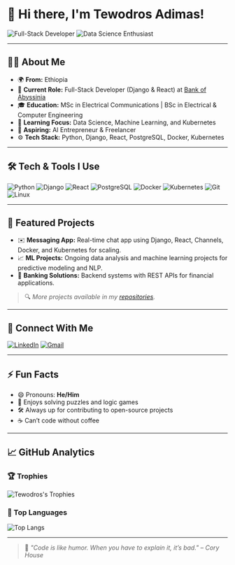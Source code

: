 # 👋 Hi there, I'm Tewodros Adimas!

![Full-Stack Developer](https://img.shields.io/badge/-Full--Stack%20Developer-blue?style=flat-square&logo=code&logoColor=white)
![Data Science Enthusiast](https://img.shields.io/badge/-Data%20Science%20Learner-brightgreen?style=flat-square&logo=python&logoColor=white)

---

## 🧑‍💻 About Me

- 🌍 **From:** Ethiopia  
- 💼 **Current Role:** Full-Stack Developer (Django & React) at [Bank of Abyssinia](https://www.bankofabyssinia.com)  
- 🎓 **Education:** MSc in Electrical Communications | BSc in Electrical & Computer Engineering  
- 🧠 **Learning Focus:** Data Science, Machine Learning, and Kubernetes  
- 🚀 **Aspiring:** AI Entrepreneur & Freelancer  
- ⚙️ **Tech Stack:** Python, Django, React, PostgreSQL, Docker, Kubernetes  

---

## 🛠️ Tech & Tools I Use

![Python](https://img.shields.io/badge/-Python-3776AB?style=for-the-badge&logo=python&logoColor=white)
![Django](https://img.shields.io/badge/-Django-092E20?style=for-the-badge&logo=django&logoColor=white)
![React](https://img.shields.io/badge/-React-20232A?style=for-the-badge&logo=react&logoColor=61DAFB)
![PostgreSQL](https://img.shields.io/badge/-PostgreSQL-336791?style=for-the-badge&logo=postgresql&logoColor=white)
![Docker](https://img.shields.io/badge/-Docker-2496ED?style=for-the-badge&logo=docker&logoColor=white)
![Kubernetes](https://img.shields.io/badge/-Kubernetes-326CE5?style=for-the-badge&logo=kubernetes&logoColor=white)
![Git](https://img.shields.io/badge/-Git-F05032?style=for-the-badge&logo=git&logoColor=white)
![Linux](https://img.shields.io/badge/-Linux-FCC624?style=for-the-badge&logo=linux&logoColor=black)

---

## 📌 Featured Projects

- ✉️ **Messaging App:** Real-time chat app using Django, React, Channels, Docker, and Kubernetes for scaling.
- 📈 **ML Projects:** Ongoing data analysis and machine learning projects for predictive modeling and NLP.
- 💼 **Banking Solutions:** Backend systems with REST APIs for financial applications.

> 🔍 *More projects available in my [repositories](https://github.com/tewodrosadimas?tab=repositories).*

---

## 🔗 Connect With Me

[![LinkedIn](https://img.shields.io/badge/-Tewodros%20Adimas-0077B5?style=for-the-badge&logo=linkedin&logoColor=white)](https://www.linkedin.com/in/tewodros-adimas/)
[![Gmail](https://img.shields.io/badge/-tewodros299@gmail.com-D14836?style=for-the-badge&logo=gmail&logoColor=white)](mailto:tewodros299@gmail.com)

---

## ⚡ Fun Facts

- 😄 Pronouns: **He/Him**  
- 🧩 Enjoys solving puzzles and logic games  
- 🛠️ Always up for contributing to open-source projects  
- ☕ Can’t code without coffee

---

## 📈 GitHub Analytics

### 🏆 Trophies
![Tewodros's Trophies](https://github-profile-trophy.vercel.app/?username=tewodrosadimas&theme=algolia&margin-w=10&margin-h=10&row=1)

<!-- ### 💻 GitHub Stats
![Tewodros's GitHub Stats](https://github-readme-stats.vercel.app/api?username=tewodrosadimas&show_icons=true&theme=github_dark&hide_border=true) -->

<!-- ### 🔥 Streak Stats
![GitHub Streak](https://streak-stats.demolab.com?user=tewodrosadimas&theme=dark&hide_border=true) -->

### 🧠 Top Languages
![Top Langs](https://github-readme-stats.vercel.app/api/top-langs/?username=tewodrosadimas&layout=compact&theme=github_dark&hide_border=true)

---

> 🎯 *"Code is like humor. When you have to explain it, it’s bad." – Cory House*
